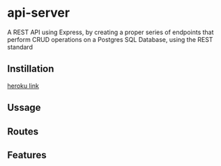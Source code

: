 # api-server
A REST API using Express, by creating a proper series of endpoints that perform CRUD operations on a Postgres SQL Database, using the REST standard

## Instillation
[heroku link](https://alsosteve-api-server.herokuapp.com/)
## Ussage

## Routes

## Features